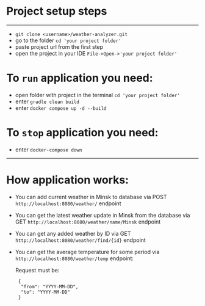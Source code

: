 # __Project setup steps__
___
* ```git clone <username>/weather-analyzer.git ```
* go to the folder ```cd 'your project folder'```
* paste project url from the first step
* open the project in your IDE ```File->Open->'your project folder'```

# __To ```run``` application you need:__

* open folder with project in the terminal ```cd 'your project folder'```
* enter ```gradle clean build```
* enter ```docker compose up -d --build```

# __To ```stop``` application you need:__

* enter ```docker-compose down```

---

# __How application works:__

* You can add current weather in Minsk to database via POST ```http://localhost:8080/weather/```  endpoint
* You can get the latest weather update in Minsk from the database via GET ```http://localhost:8080/weather/name/Minsk``` endpoint
* You can get any added weather by ID via GET ```http://localhost:8080/weather/find/{id}``` endpoint
* You can get the average temperature for some period via ```http://localhost:8080/weather/temp``` endpoint: 
    
    Request must be:
    ```
     {
      "from": "YYYY-MM-DD",
      "to": "YYYY-MM-DD"
     }
  ```